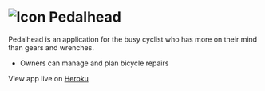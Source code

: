# ![Icon](https://github.com/drewwmercer/project-2/blob/master/public/img/pedalhead-image.png) Pedalhead
Pedalhead is an application for the busy cyclist who has more on their mind than gears and wrenches.
* Owners can manage and plan bicycle repairs

View app live on [Heroku](https://pedalhead.herokuapp.com/)